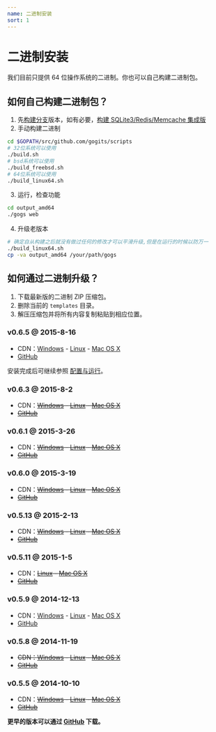 ```yaml
---
name: 二进制安装
sort: 1
---
```


# 二进制安装

我们目前只提供 64 位操作系统的二进制。你也可以自己构建二进制包。

## 如何自己构建二进制包？

1. 先[构建分支](http://gogs.io/docs/installation/install_from_source.html#%E6%9E%84%E5%BB%BA-develop-%E5%88%86%E6%94%AF%E7%89%88%E6%9C%AC)版本，如有必要，[构建 SQLite3/Redis/Memcache 集成版](http://gogs.io/docs/installation/install_from_source.html#%E6%9E%84%E5%BB%BA-sqlite3%2Fredis%2Fmemcache-%E9%9B%86%E6%88%90%E7%89%88)
2. 手动构建二进制
```bash
cd $GOPATH/src/github.com/gogits/scripts
# 32位系统可以使用 
./build.sh
# bsd系统可以使用 
./build_freebsd.sh
# 64位系统可以使用
./build_linux64.sh
```
3. 运行，检查功能
```bash
cd output_amd64
./gogs web
```

4. 升级老版本
```bash
# 确定自从构建之后就没有做过任何的修改才可以平滑升级,但是在运行的时候以防万一
./build_linux64.sh
cp -va output_amd64 /your/path/gogs
```

## 如何通过二进制升级？

1. 下载最新版的二进制 ZIP 压缩包。
2. 删除当前的 `templates` 目录。
3. 解压压缩包并将所有内容复制粘贴到相应位置。

### v0.6.5 @ 2015-8-16

- CDN：[Windows](http://gogs.dn.qbox.me/gogs_v0.6.5_windows_amd64.zip) - [Linux](http://gogs.dn.qbox.me/gogs_v0.6.5_linux_amd64.zip) - [Mac OS X](http://gogs.dn.qbox.me/gogs_v0.6.5_darwin_amd64.zip)
- [GitHub](https://github.com/gogits/gogs/releases/tag/v0.6.5)

安装完成后可继续参照 [配置与运行](configuration_and_run.md)。

### v0.6.3 @ 2015-8-2

- CDN：~~[Windows](http://gogs.dn.qbox.me/gogs_v0.6.3_windows_amd64.zip) - [Linux](http://gogs.dn.qbox.me/gogs_v0.6.3_linux_amd64.zip) - [Mac OS X](http://gogs.dn.qbox.me/gogs_v0.6.3_darwin_amd64.zip)~~
- ~~[GitHub](https://github.com/gogits/gogs/releases/tag/v0.6.3)~~

### v0.6.1 @ 2015-3-26

- CDN：~~[Windows](http://gogs.dn.qbox.me/gogs_v0.6.1_windows_amd64.zip) - [Linux](http://gogs.dn.qbox.me/gogs_v0.6.1_linux_amd64.zip) - [Mac OS X](http://gogs.dn.qbox.me/gogs_v0.6.1_darwin_amd64.zip)~~
- ~~[GitHub](https://github.com/gogits/gogs/releases/tag/v0.6.1)~~

### v0.6.0 @ 2015-3-19

- CDN：~~[Windows](http://gogs.dn.qbox.me/gogs_v0.6.0_windows_amd64.zip) - [Linux](http://gogs.dn.qbox.me/gogs_v0.6.0_linux_amd64.zip) - [Mac OS X](http://gogs.dn.qbox.me/gogs_v0.6.0_darwin_amd64.zip)~~
- ~~[GitHub](https://github.com/gogits/gogs/releases/tag/v0.6.0)~~

### v0.5.13 @ 2015-2-13

- CDN：~~[Windows](http://gogs.dn.qbox.me/gogs_v0.5.13_windows_amd64.zip) - [Linux](http://gogs.dn.qbox.me/gogs_v0.5.13_linux_amd64.zip) - [Mac OS X](http://gogs.dn.qbox.me/gogs_v0.5.13_darwin_amd64.zip)~~
- ~~[GitHub](https://github.com/gogits/gogs/releases/tag/v0.5.13)~~

### v0.5.11 @ 2015-1-5

- CDN：~~[Linux](http://gogs.dn.qbox.me/gogs_v0.5.11_linux_amd64.zip) - [Mac OS X](http://gogs.dn.qbox.me/gogs_v0.5.11_darwin_amd64.zip)~~
- ~~[GitHub](https://github.com/gogits/gogs/releases/tag/v0.5.11)~~

### v0.5.9 @ 2014-12-13

- CDN：[Windows](http://gogs.dn.qbox.me/gogs_v0.5.9_windows_amd64.zip) - [Linux](http://gogs.dn.qbox.me/gogs_v0.5.9_linux_amd64.zip) - [Mac OS X](http://gogs.dn.qbox.me/gogs_v0.5.9_darwin_amd64.zip)
- [GitHub](https://github.com/gogits/gogs/releases/tag/v0.5.9)

### v0.5.8 @ 2014-11-19

- ~~CDN：[Windows](http://gogs.dn.qbox.me/gogs_v0.5.8_windows_amd64.zip) - [Linux](http://gogs.dn.qbox.me/gogs_v0.5.8_linux_amd64.zip) - [Mac OS X](http://gogs.dn.qbox.me/gogs_v0.5.8_darwin_amd64.zip)~~
- ~~[GitHub](https://github.com/gogits/gogs/releases/tag/v0.5.8)~~

### v0.5.5 @ 2014-10-10

- CDN：~~[Windows](http://gogs.dn.qbox.me/gogs_v0.5.5_windows_amd64.zip) - [Linux](http://gogs.dn.qbox.me/gogs_v0.5.5_linux_amd64.zip) - [Mac OS X](http://gogs.dn.qbox.me/gogs_v0.5.5_darwin_amd64.zip)~~
- ~~[GitHub](https://github.com/gogits/gogs/releases/tag/v0.5.5)~~

**更早的版本可以通过 [GitHub](https://github.com/gogits/gogs/releases) 下载。**
